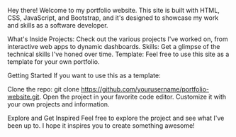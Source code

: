 Hey there! Welcome to my portfolio website. This site is built with HTML, CSS, JavaScript, and Bootstrap, and it's designed to showcase my work and skills as a software developer.

What's Inside
Projects: Check out the various projects I've worked on, from interactive web apps to dynamic dashboards.
Skills: Get a glimpse of the technical skills I've honed over time.
Template: Feel free to use this site as a template for your own portfolio.

Getting Started
If you want to use this as a template:

Clone the repo: git clone https://github.com/yourusername/portfolio-website.git.
Open the project in your favorite code editor.
Customize it with your own projects and information.


Explore and Get Inspired
Feel free to explore the project and see what I've been up to. I hope it inspires you to create something awesome!
